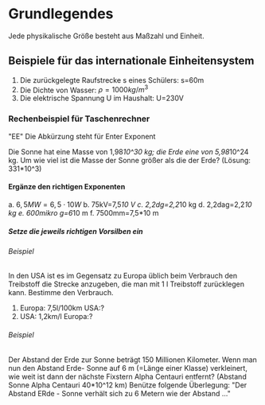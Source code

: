 # Grundlegendes

Jede physikalische Größe besteht aus Maßzahl und Einheit.

## Beispiele für das internationale Einheitensystem

1. Die zurückgelegte Raufstrecke s eines Schülers: s=60m
2. Die Dichte von Wasser: $\rho=1000kg/m^3$
3. Die elektrische Spannung U im Haushalt: U=230V

### Rechenbeispiel für Taschenrechner

"EE" Die Abkürzung steht für Enter Exponent

Die Sonne hat eine Masse von 1,98*10^30 kg; die Erde eine von 5,98*10^24 kg.
Um wie viel ist die Masse der Sonne größer als die der Erde? (Lösung: 331*10^3)

#### Ergänze den richtigen Exponenten

a. $6,5MW=6,5 \cdot 10    W$
b. 75kV=7,5*10    V
c. 2,2dg=2,2*10   kg
d. 2,2dag=2,2*10    kg
e. 600mikro g=6*10     m
f.  7500mm=7,5*10     m

##### Setze die jeweils richtigen Vorsilben ein

###### Beispiel

In den USA ist es im Gegensatz zu Europa üblich beim Verbrauch den Treibstoff die Strecke anzugeben, die man mit 1 l Treibstoff zurücklegen kann. Bestimme den Verbrauch.

1. Europa: 7,5l/100km   USA:?
2. USA: 1,2km/l    Europa:?

###### Beispiel

Der Abstand der Erde zur Sonne beträgt 150 Millionen Kilometer. Wenn man nun den Abstand Erde- Sonne auf 6 m (=Länge einer Klasse) verkleinert, wie weit ist dann der nächste Fixstern Alpha Centauri entfernt? (Abstand Sonne Alpha Centauri 40*10^12 km)
Benütze folgende Überlegung: "Der Abstand ERde - Sonne verhält sich zu 6 Metern wie der Abstand ..."
